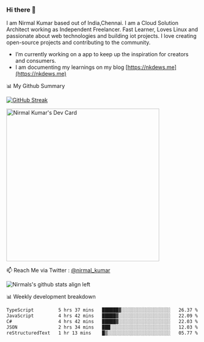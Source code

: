 ### Hi there 👋

 I am Nirmal Kumar based out of India,Chennai. I am a Cloud Solution Architect working as Independent Freelancer. Fast Learner, Loves Linux and passionate about web technologies and building iot projects. I love creating open-source projects and contributing to the community.

- I’m currently working on a app to keep up the inspiration for creators and consumers.
- I am documenting my learnings on my blog [https://nkdews.me](https://nkdews.me)


📊 My Github Summary

[![GitHub Streak](https://github-readme-streak-stats.herokuapp.com?user=nk-gears&theme=dark&hide_border=true&date_format=M%20j%5B%2C%20Y%5D)](https://git.io/streak-stats)

<a href="https://app.daily.dev/nirmal_kumar"><img src="https://api.daily.dev/devcards/a16cfcf02d384b16b41de71ce4d1d811.png?r=8ve" width="400" alt="Nirmal Kumar's Dev Card"/></a>

📫 Reach Me via  Twitter : [@nirmal_kumar](https://twitter.com/nirmal_kumar)

![Nirmals's github stats align left](https://github-readme-stats.vercel.app/api?username=nk-gears&show_icons=true)


📊 Weekly development breakdown

<!--START_SECTION:waka-->

```txt
TypeScript         5 hrs 37 mins   ██████▓░░░░░░░░░░░░░░░░░░   26.37 %
JavaScript         4 hrs 42 mins   █████▓░░░░░░░░░░░░░░░░░░░   22.09 %
C#                 4 hrs 42 mins   █████▓░░░░░░░░░░░░░░░░░░░   22.03 %
JSON               2 hrs 34 mins   ███░░░░░░░░░░░░░░░░░░░░░░   12.03 %
reStructuredText   1 hr 13 mins    █▒░░░░░░░░░░░░░░░░░░░░░░░   05.77 %
```

<!--END_SECTION:waka-->


